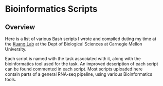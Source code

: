 # Bioinformatics Scripts

## **Overview** ## 

Here is a list of various Bash scripts I wrote and compiled duting my time at the [Kuang Lab](https://labs.bio.cmu.edu/kuang/) at the Dept of Biological Sciences at Carnegie Mellon University. 

Each script is named with the task associated with it, along with the bioinformatics tool used for the task. An improved description of each script can be found commented in each script. Most scripts uploaded here contain parts of a general RNA-seq pipeline, using various Bioinformatics tools.


